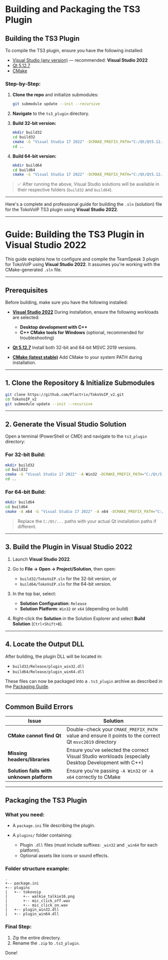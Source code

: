# Building and Packaging the TS3 Plugin

## Building the TS3 Plugin

To compile the TS3 plugin, ensure you have the following installed:

* [Visual Studio (any version)](https://visualstudio.microsoft.com/vs/) — recommended: **Visual Studio 2022**
* [Qt 5.12.7](https://download.qt.io/archive/qt/5.12/5.12.7/)
* [CMake](https://cmake.org/)

### Step-by-Step:

1. **Clone the repo** and initialize submodules:

   ```bash
   git submodule update --init --recursive
   ```

2. **Navigate** to the `ts3_plugin` directory.

3. **Build 32-bit version:**

   ```bash
   mkdir build32
   cd build32
   cmake -G "Visual Studio 17 2022" -DCMAKE_PREFIX_PATH="C:/Qt/Qt5.12.7/5.12.7/msvc2017" ..
   cd ..
   ```

4. **Build 64-bit version:**

   ```bash
   mkdir build64
   cd build64
   cmake -G "Visual Studio 17 2022" -DCMAKE_PREFIX_PATH="C:/Qt/Qt5.12.7/5.12.7/msvc2017_64" ..
   ```

> ✅ After running the above, Visual Studio solutions will be available in their respective folders (`build32` and `build64`).

---

Here's a complete and professional guide for building the `.sln` (solution) file for the TokoVoIP TS3 plugin using **Visual Studio 2022**.

---

# Guide: Building the TS3 Plugin in Visual Studio 2022

This guide explains how to configure and compile the TeamSpeak 3 plugin for TokoVoIP using **Visual Studio 2022**. It assumes you're working with the CMake-generated `.sln` file.

---

## Prerequisites

Before building, make sure you have the following installed:

* **[Visual Studio 2022](https://visualstudio.microsoft.com/vs/)**
  During installation, ensure the following workloads are selected:

  * **Desktop development with C++**
  * **C++ CMake tools for Windows** (optional, recommended for troubleshooting)

* **[Qt 5.12.7](https://download.qt.io/archive/qt/5.12/5.12.7/)**
  Install both 32-bit and 64-bit MSVC 2019 versions.

* **[CMake (latest stable)](https://cmake.org/download/)**
  Add CMake to your system PATH during installation.

---

## 1. Clone the Repository & Initialize Submodules

```bash
git clone https://github.com/Plactrix/TokoVoIP_v2.git
cd TokoVoIP_v2
git submodule update --init --recursive
```

---

## 2. Generate the Visual Studio Solution

Open a terminal (PowerShell or CMD) and navigate to the `ts3_plugin` directory:

### For 32-bit Build:

```bash
mkdir build32
cd build32
cmake -G "Visual Studio 17 2022" -A Win32 -DCMAKE_PREFIX_PATH="C:/Qt/5.12.7/msvc2019" ..
cd ..
```

### For 64-bit Build:

```bash
mkdir build64
cd build64
cmake -A x64 -G "Visual Studio 17 2022" -A x64 -DCMAKE_PREFIX_PATH="C:/Qt/5.12.7/msvc2019_64" ..
```

> Replace the `C:/Qt/...` paths with your actual Qt installation paths if different.

---

##  3. Build the Plugin in Visual Studio 2022

1. Launch **Visual Studio 2022**.

2. Go to **File → Open → Project/Solution**, then open:

   * `build32/TokoVoIP.sln` for the 32-bit version, or
   * `build64/TokoVoIP.sln` for the 64-bit version.

3. In the top bar, select:

   * **Solution Configuration**: `Release`
   * **Solution Platform**: `Win32` or `x64` (depending on build)

4. Right-click the **Solution** in the Solution Explorer and select **Build Solution** (`Ctrl+Shift+B`).

---

## 4. Locate the Output DLL

After building, the plugin DLL will be located in:

* `build32/Release/plugin_win32.dll`
* `build64/Release/plugin_win64.dll`

These files can now be packaged into a `.ts3_plugin` archive as described in the [Packaging Guide](#packaging-the-ts3-plugin).

---

## Common Build Errors

| Issue                                    | Solution                                                                                                |
| ---------------------------------------- | ------------------------------------------------------------------------------------------------------- |
| **CMake cannot find Qt**                 | Double-check your `CMAKE_PREFIX_PATH` value and ensure it points to the correct Qt `msvc2019` directory |
| **Missing headers/libraries**            | Ensure you've selected the correct Visual Studio workloads (especially Desktop Development with C++)    |
| **Solution fails with unknown platform** | Ensure you're passing `-A Win32` or `-A x64` correctly to CMake                                         |


---

## Packaging the TS3 Plugin

### What you need:

* A `package.ini` file describing the plugin.
* A `plugins/` folder containing:

  * Plugin `.dll` files (must include suffixes: `_win32` and `_win64` for each platform).
  * Optional assets like icons or sound effects.

### Folder structure example:

```
.
+-- package.ini
+-- plugins
|   +-- tokovoip
|       +-- walkie_talkie16.png
|       +-- mic_click_off.wav
|       +-- mic_click_on.wav
|   +-- plugin_win32.dll
|   +-- plugin_win64.dll
```

### Final Step:

1. Zip the entire directory.
2. Rename the `.zip` to `.ts3_plugin`.

Done!